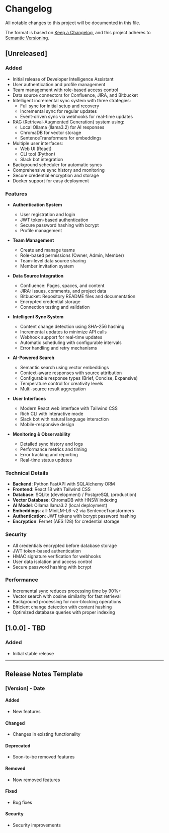 # Changelog

All notable changes to this project will be documented in this file.

The format is based on [Keep a Changelog](https://keepachangelog.com/en/1.0.0/),
and this project adheres to [Semantic Versioning](https://semver.org/spec/v2.0.0.html).

## [Unreleased]

### Added
- Initial release of Developer Intelligence Assistant
- User authentication and profile management
- Team management with role-based access control
- Data source connectors for Confluence, JIRA, and Bitbucket
- Intelligent incremental sync system with three strategies:
  - Full sync for initial setup and recovery
  - Incremental sync for regular updates
  - Event-driven sync via webhooks for real-time updates
- RAG (Retrieval-Augmented Generation) system using:
  - Local Ollama (llama3.2) for AI responses
  - ChromaDB for vector storage
  - SentenceTransformers for embeddings
- Multiple user interfaces:
  - Web UI (React)
  - CLI tool (Python)
  - Slack bot integration
- Background scheduler for automatic syncs
- Comprehensive sync history and monitoring
- Secure credential encryption and storage
- Docker support for easy deployment

### Features
- **Authentication System**
  - User registration and login
  - JWT token-based authentication
  - Secure password hashing with bcrypt
  - Profile management

- **Team Management**
  - Create and manage teams
  - Role-based permissions (Owner, Admin, Member)
  - Team-level data source sharing
  - Member invitation system

- **Data Source Integration**
  - Confluence: Pages, spaces, and content
  - JIRA: Issues, comments, and project data
  - Bitbucket: Repository README files and documentation
  - Encrypted credential storage
  - Connection testing and validation

- **Intelligent Sync System**
  - Content change detection using SHA-256 hashing
  - Incremental updates to minimize API calls
  - Webhook support for real-time updates
  - Automatic scheduling with configurable intervals
  - Error handling and retry mechanisms

- **AI-Powered Search**
  - Semantic search using vector embeddings
  - Context-aware responses with source attribution
  - Configurable response types (Brief, Concise, Expansive)
  - Temperature control for creativity levels
  - Multi-source result aggregation

- **User Interfaces**
  - Modern React web interface with Tailwind CSS
  - Rich CLI with interactive mode
  - Slack bot with natural language interaction
  - Mobile-responsive design

- **Monitoring & Observability**
  - Detailed sync history and logs
  - Performance metrics and timing
  - Error tracking and reporting
  - Real-time status updates

### Technical Details
- **Backend**: Python FastAPI with SQLAlchemy ORM
- **Frontend**: React 18 with Tailwind CSS
- **Database**: SQLite (development) / PostgreSQL (production)
- **Vector Database**: ChromaDB with HNSW indexing
- **AI Model**: Ollama llama3.2 (local deployment)
- **Embeddings**: all-MiniLM-L6-v2 via SentenceTransformers
- **Authentication**: JWT tokens with bcrypt password hashing
- **Encryption**: Fernet (AES 128) for credential storage

### Security
- All credentials encrypted before database storage
- JWT token-based authentication
- HMAC signature verification for webhooks
- User data isolation and access control
- Secure password hashing with bcrypt

### Performance
- Incremental sync reduces processing time by 90%+
- Vector search with cosine similarity for fast retrieval
- Background processing for non-blocking operations
- Efficient change detection with content hashing
- Optimized database queries with proper indexing

## [1.0.0] - TBD

### Added
- Initial stable release

---

## Release Notes Template

### [Version] - Date

#### Added
- New features

#### Changed
- Changes in existing functionality

#### Deprecated
- Soon-to-be removed features

#### Removed
- Now removed features

#### Fixed
- Bug fixes

#### Security
- Security improvements